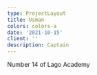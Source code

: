 ```yaml
---
type: ProjectLayout
title: Usman
colors: colors-a
date: '2021-10-15'
client: ''
description: Captain
---
```

Number 14 of Lago Academy
